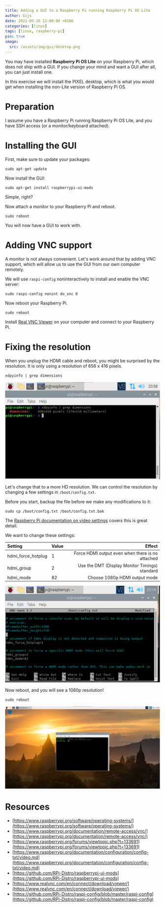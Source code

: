 ```yaml
---
title: Adding a GUI to a Raspberry Pi running Raspberry Pi OS Lite
author: Gijs
date: 2021-05-16 12:00:00 +0100
categories: [linux]
tags: [linux, raspberry-pi]
pin: true
image:
  src: /assets/img/gui/desktop.png
---
```


You may have installed **Raspberry Pi OS Lite** on your Raspberry Pi, which does not ship with a GUI.
If you change your mind and want a GUI after all, you can just install one.

In this exercise we will install the PIXEL desktop, which is what you would get when installing the non-Lite version of Raspberry Pi OS.

# Preparation

I assume you have a Raspberry Pi running Raspberry Pi OS Lite, and you have SSH access (or a monitor/keyboard attached).

# Installing the GUI

First, make sure to update your packages:

```terminal
sudo apt-get update
```

Now install the GUI:

```terminal
sudo apt-get install raspberrypi-ui-mods
```

Simple, right?

Now attach a monitor to your Raspberry Pi and reboot.

```terminal
sudo reboot
```

You will now have a GUI to work with.

# Adding VNC support

A monitor is not always convenient. Let's work around that by adding VNC support, which will allow us to use the GUI
from our own computer remotely.

We will use `raspi-config` noninteractively to install and enable the VNC server:

```terminal
sudo raspi-config nonint do_vnc 0
```

Now reboot your Raspberry Pi.

```terminal
sudo reboot
```

Install [Real VNC Viewer](https://www.realvnc.com/en/connect/download/viewer/) on your computer and connect to your Raspberry Pi.

# Fixing the resolution

When you unplug the HDMI cable and reboot, you might be surprised by the resolution. It is only using a resolution of 656 x 416 pixels.

```terminal
xdpyinfo | grep dimensions
```

![Low resolution](/assets/img/gui/low-res.png)

Let's change that to a more HD resolution. We can control the resolution by changing a few settings in `/boot/config.txt`.

Before you start, backup the file before we make any modifications to it:
```terminal
sudo cp /boot/config.txt /boot/config.txt.bak
```

The [Raspberry Pi documentation on video settings](https://www.raspberrypi.org/documentation/configuration/config-txt/video.md) covers this is great detail.

We want to change these settings:

| Setting                      | Value             | Effect                                           |
|:-----------------------------|:------------------|-------------------------------------------------:|
| hdmi_force_hotplug           | 1                 | Force HDMI output even when there is no attached |
| hdmi_group                   | 2                 | Use the DMT (Display Monitor Timings) standard   |
| hdmi_mode                    | 82                | Choose 1080p HDMI output mode                 |


![config changes](/assets/img/gui/config.png)

Now reboot, and you will see a 1080p resolution!

```terminal
sudo reboot
```

![1080p resolution](/assets/img/gui/high-res.png)

# Resources
- [https://www.raspberrypi.org/software/operating-systems/](https://www.raspberrypi.org/software/operating-systems/)
- [https://www.raspberrypi.org/documentation/remote-access/vnc/](https://www.raspberrypi.org/documentation/remote-access/vnc/)
- [https://www.raspberrypi.org/forums/viewtopic.php?t=133691](https://www.raspberrypi.org/forums/viewtopic.php?t=133691)
- [https://www.raspberrypi.org/documentation/configuration/config-txt/video.md](https://www.raspberrypi.org/documentation/configuration/config-txt/video.md)
- [https://github.com/RPi-Distro/raspberrypi-ui-mods](https://github.com/RPi-Distro/raspberrypi-ui-mods)
- [https://www.realvnc.com/en/connect/download/viewer/](https://www.realvnc.com/en/connect/download/viewer/)
- [https://github.com/RPi-Distro/raspi-config/blob/master/raspi-config](https://github.com/RPi-Distro/raspi-config/blob/master/raspi-config)

[^footnote]: The footnote source.
